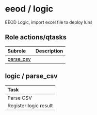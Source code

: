# eeod / logic 
EEOD Logic, import excel file to deploy luns  
  






## Role actions/qtasks

| Subrole | Description |
| :------ | :---------- |
| [parse_csv](#logic--parse_csv) |  |




## logic / parse_csv


| Task |
| :--- |
| Parse CSV |
| Register logic result |




